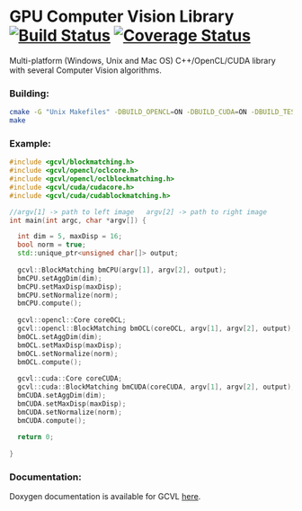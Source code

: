# GPU Computer Vision Library [![Build Status](https://travis-ci.org/omaralvarez/GCVL.svg?branch=master)](https://travis-ci.org/omaralvarez/GCVL) [![Coverage Status](https://coveralls.io/repos/omaralvarez/GCVL/badge.svg?branch=master&service=github)](https://coveralls.io/github/omaralvarez/GCVL?branch=master)
Multi-platform (Windows, Unix and Mac OS) C++/OpenCL/CUDA library with several Computer Vision algorithms.
### Building:
```bash
cmake -G "Unix Makefiles" -DBUILD_OPENCL=ON -DBUILD_CUDA=ON -DBUILD_TESTS=ON .
make
```
### Example:
```cpp
#include <gcvl/blockmatching.h>
#include <gcvl/opencl/oclcore.h>
#include <gcvl/opencl/oclblockmatching.h>
#include <gcvl/cuda/cudacore.h>
#include <gcvl/cuda/cudablockmatching.h>

//argv[1] -> path to left image   argv[2] -> path to right image
int main(int argc, char *argv[]) {

  int dim = 5, maxDisp = 16;
  bool norm = true;
  std::unique_ptr<unsigned char[]> output;
  
  gcvl::BlockMatching bmCPU(argv[1], argv[2], output);
  bmCPU.setAggDim(dim);
  bmCPU.setMaxDisp(maxDisp);
  bmCPU.setNormalize(norm);
  bmCPU.compute();
  
  gcvl::opencl::Core coreOCL;
  gcvl::opencl::BlockMatching bmOCL(coreOCL, argv[1], argv[2], output);
  bmOCL.setAggDim(dim);
  bmOCL.setMaxDisp(maxDisp);
  bmOCL.setNormalize(norm);
  bmOCL.compute();
  
  gcvl::cuda::Core coreCUDA;
  gcvl::cuda::BlockMatching bmCUDA(coreCUDA, argv[1], argv[2], output);
  bmCUDA.setAggDim(dim);
  bmCUDA.setMaxDisp(maxDisp);
  bmCUDA.setNormalize(norm);
  bmCUDA.compute();
  
  return 0;
  
}
```

### Documentation:

Doxygen documentation is available for GCVL [here](http://omaralvarez.github.io/GCVL/doxygen/).
